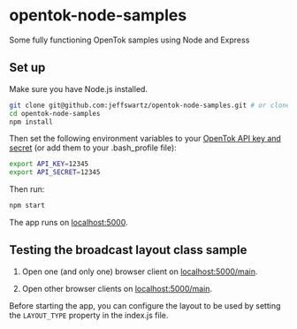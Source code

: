 # opentok-node-samples
Some fully functioning OpenTok samples using Node and Express

## Set up

Make sure you have Node.js installed.

```sh
git clone git@github.com:jeffswartz/opentok-node-samples.git # or clone your own fork
cd opentok-node-samples
npm install
```

Then set the following environment variables to your
[OpenTok API key and secret](https://dashboard.tokbox.com/)
(or add them to your .bash_profile file):

```sh
export API_KEY=12345
export API_SECRET=12345
```
Then run:

```sh
npm start
```

The app runs on [localhost:5000](http://localhost:5000/).

## Testing the broadcast layout class sample

1. Open one (and only one) browser client on
   [localhost:5000/main](http://localhost:5000/main).

2. Open other browser clients on
  [localhost:5000/main](http://localhost:5000/main).

Before starting the app, you can configure the layout to be used by setting
the `LAYOUT_TYPE` property in the index.js file.